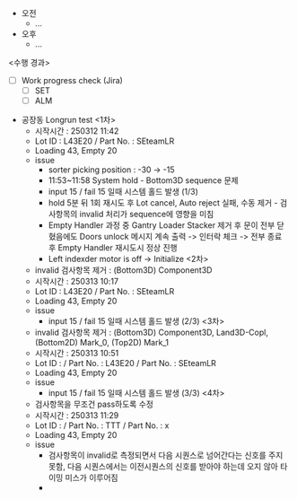 - 오전
	- ...
- 오후
	- ...

<수행 경과>
- [ ] Work progress check (Jira)
	- [ ] SET
	- [ ] ALM

- 공장동 Longrun test 
	<1차>
	- 시작시간 :  250312 11:42
	- Lot ID : L43E20 / Part No. : SEteamLR
	- Loading 43, Empty 20
	- issue
		- sorter picking position : -30 -> -15
		- 11:53~11:58 System hold - Bottom3D sequence 문제
		- input 15 / fail 15 일때 시스템 홀드 발생 (1/3)
		- hold 5분 뒤 1회 재시도 후 Lot cancel, Auto reject 실패, 수동 제거 - 검사항목의 invalid 처리가 sequence에 영향을 미침
		- Empty Handler 과정 중 Gantry Loader Stacker 제거 후 문이 전부 닫혔음에도 Doors unlock 메시지 계속 출력 -> 인터락 체크 -> 전부 종료 후 Empty Handler 재시도시 정상 진행
		- Left indexder motor is off -> Initialize
	<2차>
	- invalid 검사항목 제거 : (Bottom3D) Component3D
	- 시작시간 :  250313 10:17
	- Lot ID : L43E20 / Part No. : SEteamLR
	- Loading 43, Empty 20
	- issue
		- input 15 / fail 15 일때 시스템 홀드 발생 (2/3)
	<3차>
	- invalid 검사항목 제거 : (Bottom3D) Component3D, Land3D-Copl, (Bottom2D) Mark_0, (Top2D) Mark_1
	- 시작시간 : 250313 10:51
	- Lot ID : / Part No. : L43E20 / Part No. : SEteamLR
	- Loading 43, Empty 20
	- issue
		-  input 15 / fail 15 일때 시스템 홀드 발생 (3/3)
	<4차>
	- 검사항목을 무조건 pass하도록 수정
	- 시작시간 : 250313 11:29
	- Lot ID : / Part No. : TTT / Part No. : x
	- Loading 43, Empty 20
	- issue
		- 검사항목이 invalid로 측정되면서 다음 시퀀스로 넘어간다는 신호를 주지 못함, 다음 시퀀스에서는 이전시퀀스의 신호를 받아야 하는데 오지 않아 타이밍 미스가 이루어짐
		- 